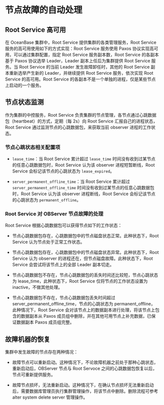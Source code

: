 # 节点故障的自动处理

## Root Service 高可用

在 OceanBase 集群中，Root Service 提供集群的各类管理服务，Root Service 服务的高可用使用如下的方式实现：Root Service 服务使用 Paxos 协议实现高可用，可以通过集群配置，指定 Root Service 服务副本数，Root Service 的各副本基于 Paxos 协议选举 Leader，Leader 副本上任后为集群提供 Root Service 服务。当 Root Service 的当前 Leader 发生故障卸任时，其他的 Root Service 副本重新选举产生新的 Leader，并继续提供 Root Service 服务，依次实现 Root Service 的高可用。Root Service 的各副本不是一个单独的进程，仅是某些节点上启动的一个服务。

## 节点状态监测

作为集群的中控服务，Root Service 负责集群的节点管理，各节点通过心跳数据包（heartbeat）的方式，定期（每 2s）向 Root Service 汇报自己的进程状态，Root Service 通过监测节点的心跳数据包，来获取当前 observer 进程的工作状态。

### 节点心跳状态相关配置项

* `lease_time`：当 Root Service 累计超过 `lease_time` 时间没有收到过某节点的任意心跳数据包时，Root Service 认为该 observer 进程短暂断线，Root Service 会标记该节点的心跳状态为 `lease_expired`。

* `server_permanent_offline_time`：当 Root Service 累计超过 `server_permanent_offline_time` 时间没有收到过某节点的任意心跳数据包时，Root Service 认为该 observer 进程断线，Root Service 会标记该节点的心跳状态为 `permanent_offline`。

### Root Service 对 OBServer 节点故障的处理

Root Service 根据心跳数据包可以获得节点如下的工作状态：

* 节点心跳数据包存在，心跳数据包中的节点磁盘状态正常。此种状态下，Root Service 认为节点处于正常工作状态。

* 节点心跳数据包存在，心跳数据包中的节点磁盘状态异常。此种状态下，Root Service 认为 observer 的进程还在，但节点磁盘故障。此种状态下，Root Service 会尝试将该节点上的全部 Leader 副本切走。

* 节点心跳数据包不存在，节点心跳数据包的丢失时间还比较短，节点心跳状态为 lease_time，此种状态下，Root Service 仅将节点的工作状态设置为 inactive，不做其他处理。

* 节点心跳数据包不存在，节点心跳数据包丢失时间超过 server_permanent_offline_time，节点的心跳状态为 permanent_offline，此种情况下，Root Service 会对该节点上的数据副本进行处理，将该节点上包含的数据副本从 Paxos 成员组中删除，并在其他可用节点上补充数据，已保证数据副本 Paxos 成员组完整。

## 故障机器的恢复

集群中发生故障的节点存在两种情况：

* 故障节点可以重新启动。这种情况下，不论故障机器之前处于那种心跳状态，重新启动后，OBServer 节点与 Root Servoce 之间的心跳数据包恢复以后，节点可重新提供服务。

* 故障节点损坏，无法重新启动。这种情况下，在确认节点损坏无法重新启动后，需要数据库管理员执行集群管理操作，将该节点中删除。删除流程可参考 alter system delete server 管理操作。
